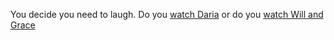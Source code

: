 You decide you need to laugh.  Do you [watch Daria](https://www.youtube.com/watch?v=2UstSviOcyE) or do you [watch Will and Grace](https://www.youtube.com/watch?v=dtX6xXbegdY&list=PLbYaOVNThENwXit5Vg0xZGKlwbjBGUJa2)
